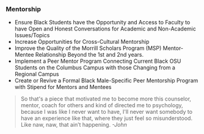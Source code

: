 ### Mentorship

* Ensure Black Students have the Opportunity and Access to Faculty to have Open and Honest Conversations for Academic and Non-Academic  Issues/Topics
* Increase Opportunities for Cross-Cultural Mentorship
* Improve the Quality of the Morrill Scholars Program (MSP) Mentor-Mentee Relationship Beyond the 1st and 2nd years.
* Implement a Peer Mentor Program Connecting Current Black OSU Students on the Columbus Campus with those Changing from a Regional Campus
* Create or Revive a Formal Black Male-Specific Peer Mentorship Program with Stipend for Mentors and Mentees

<blockquote>So that's a piece that motivated me to become more this counselor, mentor, coach for others and kind of directed me to psychology, because I was like I never want to have, I'll never want somebody to have an experience like that, where they just feel so misunderstood. Like naw, naw, that ain’t happening.
<cite>-John</cite>
</blockquote>

